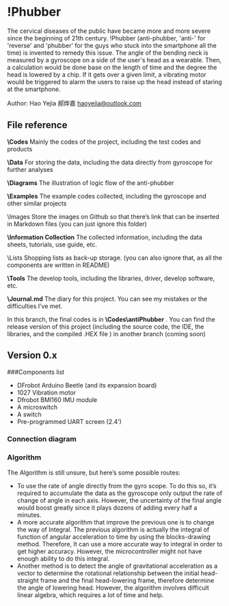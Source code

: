 # !Phubber
The cervical diseases of the public have became more and more severe since the beginning of 21th century. !Phubber (anti-phubber, 'anti-' for 'reverse' and 'phubber' for the guys who stuck into the smartphone all the time) is invented to remedy this issue. The angle of the bending neck is measured by a gyroscope on a side of the user's head as a wearable. Then, a calculation would be done base on the length of time and the degree the head is lowered by a chip. If it gets over a given limit, a vibrating motor would be triggered to alarm the users to raise up the head instead of staring at the smartphone. 

Author: Hao Yejia 郝烨嘉 haoyejia@outlook.com


## File reference

**\Codes**	Mainly the codes of the project, including the test codes and products

**\Data**	For storing the data, including the data directly from gyroscope for further analyses

**\Diagrams**	The illustration of logic flow of the anti-phubber

**\Examples**	The example codes collected, including the gyroscope and other similar projects

\Images	Store the images on Github so that there’s link that can be inserted in Markdown files (you can just ignore this folder)

**\Information Collection**	The collected information, including the data sheets, tutorials, use guide, etc.

\Lists	Shopping lists as back-up storage. (you can also ignore that, as all the components are written in README)

**\Tools**	The develop tools, including the libraries, driver, develop software, etc.

**\Journal.md**	The diary for this project. You can see my mistakes or the difficulties I’ve met. 



In this branch, the final codes is in **\Codes\antiPhubber** . You can find the release version of this project (including the source code, the IDE, the libraries, and the compiled .HEX file ) in another branch (coming soon)


## Version 0.x

###Components list

- DFrobot Arduino Beetle (and its expansion board)
- 1027 Vibration motor
- Dfrobot BMI160 IMU module
- A microswitch
- A switch
- Pre-programmed UART screen (2.4’)

### Connection diagram



### Algorithm

The Algorithm is still unsure, but here’s some possible routes:

- To use the rate of angle directly from the gyro scope. To do this so, it’s required to accumulate the data as the gyroscope only output the rate of change of angle in each axis. However, the uncertainty of the final angle would boost greatly since it plays dozens of adding every half a minutes.
- A more accurate algorithm that improve the previous one is to change the way of Integral. The previous algorithm is actually the integral of function of angular acceleration to time by using the blocks-drawing method. Therefore, It can use a more accurate way to integral in order to get higher accuracy. However, the microcontroller might not have enough ability to do this integral.
- Another method is to detect the angle of gravitational acceleration as a vector to determine the rotational relationship between the initial head-straight frame and the final head-lowering frame, therefore determine the angle of lowering head. However, the algorithm involves difficult linear algebra, which requires a lot of time and help. 
